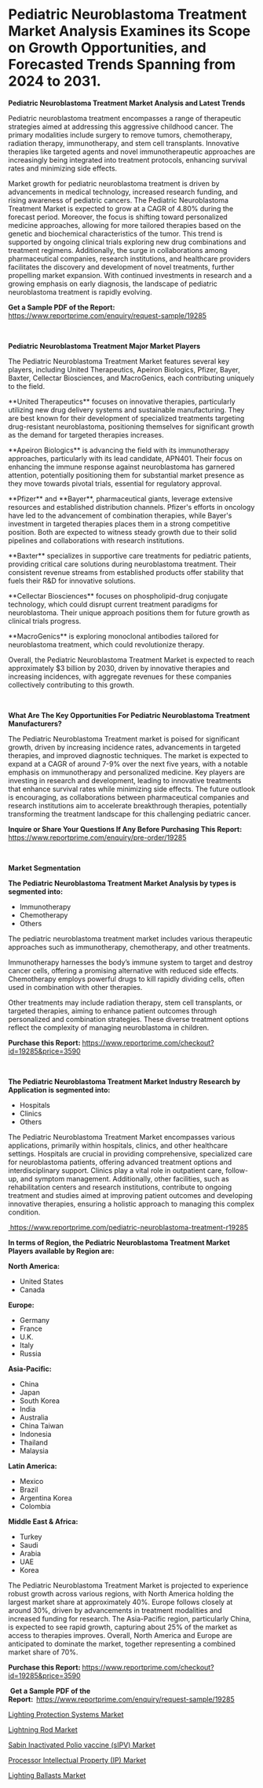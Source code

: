<p><h1>Pediatric Neuroblastoma Treatment Market Analysis Examines its Scope on Growth Opportunities, and Forecasted Trends Spanning from 2024 to 2031.</h1></p><p><strong>Pediatric Neuroblastoma Treatment Market Analysis and Latest Trends</strong></p>
<p><p>Pediatric neuroblastoma treatment encompasses a range of therapeutic strategies aimed at addressing this aggressive childhood cancer. The primary modalities include surgery to remove tumors, chemotherapy, radiation therapy, immunotherapy, and stem cell transplants. Innovative therapies like targeted agents and novel immunotherapeutic approaches are increasingly being integrated into treatment protocols, enhancing survival rates and minimizing side effects.</p><p>Market growth for pediatric neuroblastoma treatment is driven by advancements in medical technology, increased research funding, and rising awareness of pediatric cancers. The Pediatric Neuroblastoma Treatment Market is expected to grow at a CAGR of 4.80% during the forecast period. Moreover, the focus is shifting toward personalized medicine approaches, allowing for more tailored therapies based on the genetic and biochemical characteristics of the tumor. This trend is supported by ongoing clinical trials exploring new drug combinations and treatment regimens. Additionally, the surge in collaborations among pharmaceutical companies, research institutions, and healthcare providers facilitates the discovery and development of novel treatments, further propelling market expansion. With continued investments in research and a growing emphasis on early diagnosis, the landscape of pediatric neuroblastoma treatment is rapidly evolving.</p></p>
<p><strong>Get a Sample PDF of the Report:&nbsp;</strong> <a href="https://www.reportprime.com/enquiry/request-sample/19285?utm_campaign=1842&utm_medium=2&utm_source=Github&utm_content=ia&utm_term=28112024&utm_id=pediatric-neuroblastoma-treatment">https://www.reportprime.com/enquiry/request-sample/19285</a></p>
<p>&nbsp;</p>
<p><strong>Pediatric Neuroblastoma Treatment Major Market Players</strong></p>
<p><p>The Pediatric Neuroblastoma Treatment Market features several key players, including United Therapeutics, Apeiron Biologics, Pfizer, Bayer, Baxter, Cellectar Biosciences, and MacroGenics, each contributing uniquely to the field.</p><p>**United Therapeutics** focuses on innovative therapies, particularly utilizing new drug delivery systems and sustainable manufacturing. They are best known for their development of specialized treatments targeting drug-resistant neuroblastoma, positioning themselves for significant growth as the demand for targeted therapies increases. </p><p>**Apeiron Biologics** is advancing the field with its immunotherapy approaches, particularly with its lead candidate, APN401. Their focus on enhancing the immune response against neuroblastoma has garnered attention, potentially positioning them for substantial market presence as they move towards pivotal trials, essential for regulatory approval.</p><p>**Pfizer** and **Bayer**, pharmaceutical giants, leverage extensive resources and established distribution channels. Pfizer's efforts in oncology have led to the advancement of combination therapies, while Bayer's investment in targeted therapies places them in a strong competitive position. Both are expected to witness steady growth due to their solid pipelines and collaborations with research institutions.</p><p>**Baxter** specializes in supportive care treatments for pediatric patients, providing critical care solutions during neuroblastoma treatment. Their consistent revenue streams from established products offer stability that fuels their R&D for innovative solutions.</p><p>**Cellectar Biosciences** focuses on phospholipid-drug conjugate technology, which could disrupt current treatment paradigms for neuroblastoma. Their unique approach positions them for future growth as clinical trials progress.</p><p>**MacroGenics** is exploring monoclonal antibodies tailored for neuroblastoma treatment, which could revolutionize therapy. </p><p>Overall, the Pediatric Neuroblastoma Treatment Market is expected to reach approximately $3 billion by 2030, driven by innovative therapies and increasing incidences, with aggregate revenues for these companies collectively contributing to this growth.</p></p>
<p>&nbsp;</p>
<p><strong>What Are The Key Opportunities For Pediatric Neuroblastoma Treatment Manufacturers?</strong></p>
<p><p>The Pediatric Neuroblastoma Treatment market is poised for significant growth, driven by increasing incidence rates, advancements in targeted therapies, and improved diagnostic techniques. The market is expected to expand at a CAGR of around 7-9% over the next five years, with a notable emphasis on immunotherapy and personalized medicine. Key players are investing in research and development, leading to innovative treatments that enhance survival rates while minimizing side effects. The future outlook is encouraging, as collaborations between pharmaceutical companies and research institutions aim to accelerate breakthrough therapies, potentially transforming the treatment landscape for this challenging pediatric cancer.</p></p>
<p><strong>Inquire or Share Your Questions If Any Before Purchasing This Report:</strong> <a href="https://www.reportprime.com/enquiry/pre-order/19285?utm_campaign=1842&utm_medium=2&utm_source=Github&utm_content=ia&utm_term=28112024&utm_id=pediatric-neuroblastoma-treatment">https://www.reportprime.com/enquiry/pre-order/19285</a></p>
<p>&nbsp;</p>
<p><strong>Market Segmentation</strong></p>
<p><strong>The Pediatric Neuroblastoma Treatment Market Analysis by types is segmented into:</strong></p>
<p><ul><li>Immunotherapy</li><li>Chemotherapy</li><li>Others</li></ul></p>
<p><p>The pediatric neuroblastoma treatment market includes various therapeutic approaches such as immunotherapy, chemotherapy, and other treatments. </p><p>Immunotherapy harnesses the body’s immune system to target and destroy cancer cells, offering a promising alternative with reduced side effects. Chemotherapy employs powerful drugs to kill rapidly dividing cells, often used in combination with other therapies. </p><p>Other treatments may include radiation therapy, stem cell transplants, or targeted therapies, aiming to enhance patient outcomes through personalized and combination strategies. These diverse treatment options reflect the complexity of managing neuroblastoma in children.</p></p>
<p><strong>Purchase this Report:&nbsp;</strong><a href="https://www.reportprime.com/checkout?id=19285&price=3590&utm_campaign=1842&utm_medium=2&utm_source=Github&utm_content=ia&utm_term=28112024&utm_id=pediatric-neuroblastoma-treatment">https://www.reportprime.com/checkout?id=19285&price=3590</a></p>
<p>&nbsp;</p>
<p><strong>The Pediatric Neuroblastoma Treatment Market Industry Research by Application is segmented into:</strong></p>
<p><ul><li>Hospitals</li><li>Clinics</li><li>Others</li></ul></p>
<p><p>The Pediatric Neuroblastoma Treatment Market encompasses various applications, primarily within hospitals, clinics, and other healthcare settings. Hospitals are crucial in providing comprehensive, specialized care for neuroblastoma patients, offering advanced treatment options and interdisciplinary support. Clinics play a vital role in outpatient care, follow-up, and symptom management. Additionally, other facilities, such as rehabilitation centers and research institutions, contribute to ongoing treatment and studies aimed at improving patient outcomes and developing innovative therapies, ensuring a holistic approach to managing this complex condition.</p></p>
<p><a href="https://www.reportprime.com/pediatric-neuroblastoma-treatment-r19285?utm_campaign=1842&utm_medium=2&utm_source=Github&utm_content=ia&utm_term=28112024&utm_id=pediatric-neuroblastoma-treatment">&nbsp;https://www.reportprime.com/pediatric-neuroblastoma-treatment-r19285</a></p>
<p><strong>In terms of Region, the Pediatric Neuroblastoma Treatment Market Players available by Region are:</strong></p>
<p>
    <p> <strong> North America: </strong>
        <ul>
            <li>United States</li>
            <li>Canada</li>
        </ul>
        </p> 
    <p> <strong> Europe: </strong>
        <ul>
            <li>Germany</li>
            <li>France</li>
            <li>U.K.</li>
            <li>Italy</li>
            <li>Russia</li>
        </ul>
        </p> 
    <p> <strong> Asia-Pacific: </strong>
        <ul>
            <li>China</li>
            <li>Japan</li>
            <li>South Korea</li>
            <li>India</li>
            <li>Australia</li>
            <li>China Taiwan</li>
            <li>Indonesia</li>
            <li>Thailand</li>
            <li>Malaysia</li>
        </ul>
        </p> 
    <p> <strong> Latin America: </strong>
        <ul>
            <li>Mexico</li>
            <li>Brazil</li>
            <li>Argentina Korea</li>
            <li>Colombia</li>
        </ul>
        </p> 
    <p> <strong> Middle East & Africa: </strong>
        <ul>
            <li>Turkey</li>
            <li>Saudi</li>
            <li>Arabia</li>
            <li>UAE</li>
            <li>Korea</li>
        </ul>
    </p>
    </p>
<p><p>The Pediatric Neuroblastoma Treatment Market is projected to experience robust growth across various regions, with North America holding the largest market share at approximately 40%. Europe follows closely at around 30%, driven by advancements in treatment modalities and increased funding for research. The Asia-Pacific region, particularly China, is expected to see rapid growth, capturing about 25% of the market as access to therapies improves. Overall, North America and Europe are anticipated to dominate the market, together representing a combined market share of 70%.</p></p>
<p><strong>Purchase this Report: </strong><a href="https://www.reportprime.com/checkout?id=19285&price=3590&utm_campaign=1842&utm_medium=2&utm_source=Github&utm_content=ia&utm_term=28112024&utm_id=pediatric-neuroblastoma-treatment">https://www.reportprime.com/checkout?id=19285&price=3590</a></p>
<p>&nbsp;<strong>Get a Sample PDF of the Report:&nbsp;&nbsp;</strong><a href="https://www.reportprime.com/enquiry/request-sample/19285?utm_campaign=1842&utm_medium=2&utm_source=Github&utm_content=ia&utm_term=28112024&utm_id=pediatric-neuroblastoma-treatment">https://www.reportprime.com/enquiry/request-sample/19285</a></p>
<p><strong></strong></p>
<p><p><a href="https://www.linkedin.com/pulse/market-forecasting-change-global-lighting-protection-systems-dynamics-4a9ee?utm_campaign=1842&utm_medium=2&utm_source=Github&utm_content=ia&utm_term=28112024&utm_id=pediatric-neuroblastoma-treatment">Lighting Protection Systems Market</a></p><p><a href="https://www.linkedin.com/pulse/size-share-projected-growth-rate-lightning-rod-marketwith-theprojected-xbwme?utm_campaign=1842&utm_medium=2&utm_source=Github&utm_content=ia&utm_term=28112024&utm_id=pediatric-neuroblastoma-treatment">Lightning Rod Market</a></p><p><a href="https://issuu.com/reportprime-2/docs/sabin-inactivated-polio-vaccine-sip_f807d92f38b2af?utm_campaign=1842&utm_medium=2&utm_source=Github&utm_content=ia&utm_term=28112024&utm_id=pediatric-neuroblastoma-treatment">Sabin Inactivated Polio vaccine (sIPV) Market</a></p><p><a href="https://issuu.com/reportprime-2/docs/processor-intellectual-property-ip-_63f04543ad6b24?utm_campaign=1842&utm_medium=2&utm_source=Github&utm_content=ia&utm_term=28112024&utm_id=pediatric-neuroblastoma-treatment">Processor Intellectual Property (IP) Market</a></p><p><a href="https://www.linkedin.com/pulse/global-lighting-ballasts-market-analysis-trends-forecasts-growth-8uvkf?utm_campaign=1842&utm_medium=2&utm_source=Github&utm_content=ia&utm_term=28112024&utm_id=pediatric-neuroblastoma-treatment">Lighting Ballasts Market</a></p></p>
